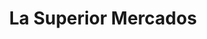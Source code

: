 ---
title: "La Superior Mercados"
url: /sacramento/la-superior-mercados-franklin-boulevard/
shop: supermarket
---